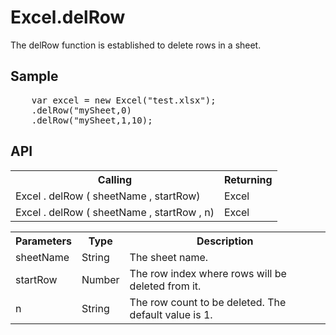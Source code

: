<H1>Excel.delRow</H1>

The delRow function is established to delete rows in a sheet.

<h2>Sample</h2>
<pre>
	var excel = new Excel("test.xlsx");
	.delRow("mySheet,0)
	.delRow("mySheet,1,10);
</pre>

<h2>API</h2>

<table>
<tr><th>Calling</th><th>Returning</th></tr>
<tr><td>Excel . delRow ( sheetName , startRow)</td><td>Excel</td></tr>
<tr><td>Excel . delRow ( sheetName , startRow , n)</td><td>Excel</td></tr>
</table>


<table>
<tr><th>Parameters</th><th>Type</th><th>Description</th></tr>
<tr><td>sheetName</td><td>String</td><td>The sheet name.</td></tr>
<tr><td>startRow</td><td>Number</td><td>The row index where rows will be deleted from it.</td></tr>
<tr><td>n</td><td>String</td><td>The row count to be deleted. The default value is 1.</td></tr>
</table>